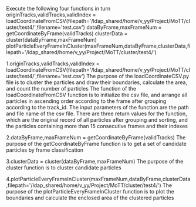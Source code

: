 Execute the following four functions in turn
originTracks,validTracks,validIndex = loadCoordinateFromCSV(filepath='/ldap_shared/home/v_yy/Project/MoTT/cluster/test4/',filename='test.csv')
dataByFrame,maxFrameNum = getCoordinateByFrame(validTracks)
clusterData = cluster(dataByFrame,maxFrameNum)
plotParticleEveryFrameInCluster(maxFrameNum,dataByFrame,clusterData,filepath='/ldap_shared/home/v_yy/Project/MoTT/cluster/test4/')
    

1.originTracks,validTracks,validIndex = loadCoordinateFromCSV(filepath='/ldap_shared/home/v_yy/Project/MoTT/cluster/test4/',filename='test.csv')
   The purpose of the loadCoordinateCSV.py file is to cluster the particles and draw their boundaries, calculate the area, and count the number of particles
   The function of the loadCoordinateFromCSV function is to initialize the csv file, and arrange all particles in ascending order according to the frame after grouping according to the track_id.
   The input parameters of the function are the path and file name of the csv file.
   There are three return values for the function, which are the original record of all particles after grouping and sorting, and the particles containing more than 15 consecutive frames and their indexes

2.dataByFrame,maxFrameNum = getCoordinateByFrame(validTracks)
   The purpose of the getCoordinateByFrame function is to get a set of candidate particles by frame classification

3.clusterData = cluster(dataByFrame,maxFrameNum)
   The purpose of the cluster function is to cluster candidate particles

4.plotParticleEveryFrameInCluster(maxFrameNum,dataByFrame,clusterData,filepath='/ldap_shared/home/v_yy/Project/MoTT/cluster/test4/')
   The purpose of the plotParticleEveryFrameInCluster function is to plot the boundaries and calculate the enclosed area of the clustered particles
